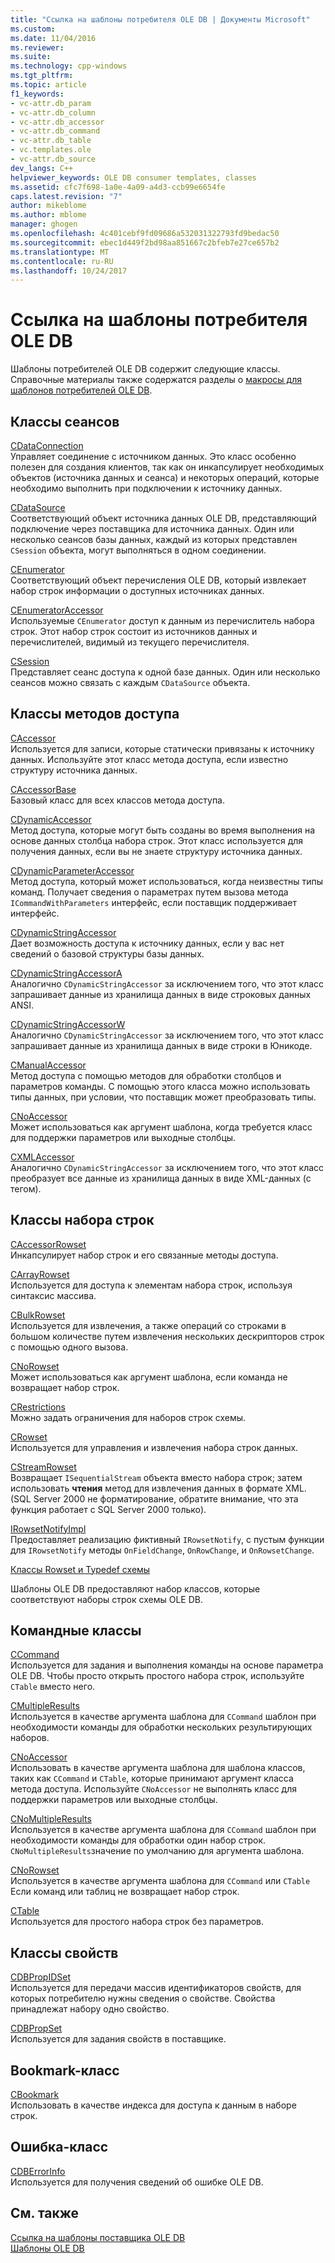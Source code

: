 ```yaml
---
title: "Ссылка на шаблоны потребителя OLE DB | Документы Microsoft"
ms.custom: 
ms.date: 11/04/2016
ms.reviewer: 
ms.suite: 
ms.technology: cpp-windows
ms.tgt_pltfrm: 
ms.topic: article
f1_keywords:
- vc-attr.db_param
- vc-attr.db_column
- vc-attr.db_accessor
- vc-attr.db_command
- vc-attr.db_table
- vc.templates.ole
- vc-attr.db_source
dev_langs: C++
helpviewer_keywords: OLE DB consumer templates, classes
ms.assetid: cfc7f698-1a0e-4a09-a4d3-ccb99e6654fe
caps.latest.revision: "7"
author: mikeblome
ms.author: mblome
manager: ghogen
ms.openlocfilehash: 4c401cebf9fd09686a532031322793fd9bedac50
ms.sourcegitcommit: ebec1d449f2bd98aa851667c2bfeb7e27ce657b2
ms.translationtype: MT
ms.contentlocale: ru-RU
ms.lasthandoff: 10/24/2017
---
```

# <a name="ole-db-consumer-templates-reference"></a>Ссылка на шаблоны потребителя OLE DB
Шаблоны потребителей OLE DB содержит следующие классы. Справочные материалы также содержатся разделы о [макросы для шаблонов потребителей OLE DB](../../data/oledb/macros-and-global-functions-for-ole-db-consumer-templates.md).  
  
## <a name="session-classes"></a>Классы сеансов  
 [CDataConnection](../../data/oledb/cdataconnection-class.md)  
 Управляет соединение с источником данных. Это класс особенно полезен для создания клиентов, так как он инкапсулирует необходимых объектов (источника данных и сеанса) и некоторых операций, которые необходимо выполнить при подключении к источнику данных.  
  
 [CDataSource](../../data/oledb/cdatasource-class.md)  
 Соответствующий объект источника данных OLE DB, представляющий подключение через поставщика для источника данных. Один или несколько сеансов базы данных, каждый из которых представлен `CSession` объекта, могут выполняться в одном соединении.  
  
 [CEnumerator](../../data/oledb/cenumerator-class.md)  
 Соответствующий объект перечисления OLE DB, который извлекает набор строк информации о доступных источниках данных.  
  
 [CEnumeratorAccessor](../../data/oledb/cenumeratoraccessor-class.md)  
 Используемые `CEnumerator` доступ к данным из перечислитель набора строк. Этот набор строк состоит из источников данных и перечислителей, видимый из текущего перечислителя.  
  
 [CSession](../../data/oledb/csession-class.md)  
 Представляет сеанс доступа к одной базе данных. Один или несколько сеансов можно связать с каждым `CDataSource` объекта.  
  
## <a name="accessor-classes"></a>Классы методов доступа  
 [CAccessor](../../data/oledb/caccessor-class.md)  
 Используется для записи, которые статически привязаны к источнику данных. Используйте этот класс метода доступа, если известно структуру источника данных.  
  
 [CAccessorBase](../../data/oledb/caccessorbase-class.md)  
 Базовый класс для всех классов метода доступа.  
  
 [CDynamicAccessor](../../data/oledb/cdynamicaccessor-class.md)  
 Метод доступа, которые могут быть созданы во время выполнения на основе данных столбца набора строк. Этот класс используется для получения данных, если вы не знаете структуру источника данных.  
  
 [CDynamicParameterAccessor](../../data/oledb/cdynamicparameteraccessor-class.md)  
 Метод доступа, который может использоваться, когда неизвестны типы команд. Получает сведения о параметрах путем вызова метода `ICommandWithParameters` интерфейс, если поставщик поддерживает интерфейс.  
  
 [CDynamicStringAccessor](../../data/oledb/cdynamicstringaccessor-class.md)  
 Дает возможность доступа к источнику данных, если у вас нет сведений о базовой структуры базы данных.  
  
 [CDynamicStringAccessorA](../../data/oledb/cdynamicstringaccessora-class.md)  
 Аналогично `CDynamicStringAccessor` за исключением того, что этот класс запрашивает данные из хранилища данных в виде строковых данных ANSI.  
  
 [CDynamicStringAccessorW](../../data/oledb/cdynamicstringaccessorw-class.md)  
 Аналогично `CDynamicStringAccessor` за исключением того, что этот класс запрашивает данные из хранилища данных в виде строки в Юникоде.  
  
 [CManualAccessor](../../data/oledb/cmanualaccessor-class.md)  
 Метод доступа с помощью методов для обработки столбцов и параметров команды. С помощью этого класса можно использовать типы данных, при условии, что поставщик может преобразовать типы.  
  
 [CNoAccessor](../../data/oledb/cnoaccessor-class.md)  
 Может использоваться как аргумент шаблона, когда требуется класс для поддержки параметров или выходные столбцы.  
  
 [CXMLAccessor](../../data/oledb/cxmlaccessor-class.md)  
 Аналогично `CDynamicStringAccessor` за исключением того, что этот класс преобразует все данные из хранилища данных в виде XML-данных (с тегом).  
  
## <a name="rowset-classes"></a>Классы набора строк  
 [CAccessorRowset](../../data/oledb/caccessorrowset-class.md)  
 Инкапсулирует набор строк и его связанные методы доступа.  
  
 [CArrayRowset](../../data/oledb/carrayrowset-class.md)  
 Используется для доступа к элементам набора строк, используя синтаксис массива.  
  
 [CBulkRowset](../../data/oledb/cbulkrowset-class.md)  
 Используется для извлечения, а также операций со строками в большом количестве путем извлечения нескольких дескрипторов строк с помощью одного вызова.  
  
 [CNoRowset](../../data/oledb/cnorowset-class.md)  
 Может использоваться как аргумент шаблона, если команда не возвращает набор строк.  
  
 [CRestrictions](../../data/oledb/crestrictions-class.md)  
 Можно задать ограничения для наборов строк схемы.  
  
 [CRowset](../../data/oledb/crowset-class.md)  
 Используется для управления и извлечения набора строк данных.  
  
 [CStreamRowset](../../data/oledb/cstreamrowset-class.md)  
 Возвращает `ISequentialStream` объекта вместо набора строк; затем использовать **чтения** метод для извлечения данных в формате XML. (SQL Server 2000 не форматирование, обратите внимание, что эта функция работает с SQL Server 2000 только).  
  
 [IRowsetNotifyImpl](../../data/oledb/irowsetnotifyimpl-class.md)  
 Предоставляет реализацию фиктивный `IRowsetNotify`, с пустым функции для `IRowsetNotify` методы `OnFieldChange`, `OnRowChange`, и `OnRowsetChange`.  
  
 [Классы Rowset и Typedef схемы](../../data/oledb/schema-rowset-classes-and-typedef-classes.md)  
  
 Шаблоны OLE DB предоставляют набор классов, которые соответствуют наборы строк схемы OLE DB.  
  
## <a name="command-classes"></a>Командные классы  
 [CCommand](../../data/oledb/ccommand-class.md)  
 Используется для задания и выполнения команды на основе параметра OLE DB. Чтобы просто открыть простого набора строк, используйте `CTable` вместо него.  
  
 [CMultipleResults](../../data/oledb/cmultipleresults-class.md)  
 Используется в качестве аргумента шаблона для `CCommand` шаблон при необходимости команды для обработки нескольких результирующих наборов.  
  
 [CNoAccessor](../../data/oledb/cnoaccessor-class.md)  
 Использовать в качестве аргумента шаблона для шаблона классов, таких как `CCommand` и `CTable`, которые принимают аргумент класса метода доступа. Используйте `CNoAccessor` не выполнять класс для поддержки параметров или выходные столбцы.  
  
 [CNoMultipleResults](../../data/oledb/cnomultipleresults-class.md)  
 Используется в качестве аргумента шаблона для `CCommand` шаблон при необходимости команды для обработки один набор строк. `CNoMultipleResults`значение по умолчанию для аргумента шаблона.  
  
 [CNoRowset](../../data/oledb/cnorowset-class.md)  
 Используется в качестве аргумента шаблона для `CCommand` или `CTable` Если команд или таблиц не возвращает набор строк.  
  
 [CTable](../../data/oledb/ctable-class.md)  
 Используется для простого набора строк без параметров.  
  
## <a name="property-classes"></a>Классы свойств  
 [CDBPropIDSet](../../data/oledb/cdbpropidset-class.md)  
 Используется для передачи массив идентификаторов свойств, для которых потребителю нужны сведения о свойстве. Свойства принадлежат набору одно свойство.  
  
 [CDBPropSet](../../data/oledb/cdbpropset-class.md)  
 Используется для задания свойств в поставщике.  
  
## <a name="bookmark-class"></a>Bookmark-класс  
 [CBookmark](../../data/oledb/cbookmark-class.md)  
 Использовать в качестве индекса для доступа к данным в наборе строк.  
  
## <a name="error-class"></a>Ошибка-класс  
 [CDBErrorInfo](../../data/oledb/cdberrorinfo-class.md)  
 Используется для получения сведений об ошибке OLE DB.  
  
## <a name="see-also"></a>См. также  
 [Ссылка на шаблоны поставщика OLE DB](../../data/oledb/ole-db-provider-templates-reference.md)   
 [Шаблоны OLE DB](../../data/oledb/ole-db-templates.md)